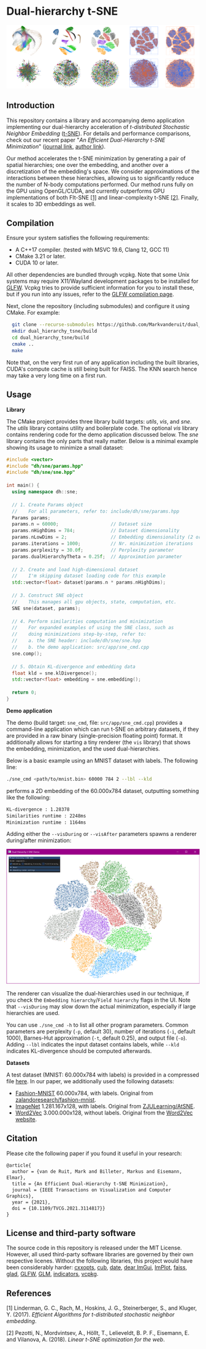 # Dual-hierarchy t-SNE

![minimization](resources/misc/readme_header.png)

## Introduction

This repository contains a library and accompanying demo application implementing our dual-hierarchy acceleration of *t-distributed Stochastic Neighbor Embedding* ([t-SNE](https://lvdmaaten.github.io/tsne/)). For details and performance comparisons, check out our recent paper "*An Efficient Dual-Hierarchy t-SNE Minimization*" ([journal link](https://ieeexplore.ieee.org/abstract/document/9552856), [author link](https://graphics.tudelft.nl/Publications-new/2021/VBE21/)).

Our method accelerates the t-SNE minimization by generating a pair of spatial hierarchies; one over the embedding, and another over a discretization of the embedding's space.
We consider approximations of the interactions between these hierarchies, allowing us to significantly reduce the number of N-body computations performed.
Our method runs fully on the GPU using OpenGL/CUDA, and currently outperforms GPU implementations of both FIt-SNE [[1]](#1) and linear-complexity t-SNE [[2]](#2). Finally, it scales to 3D embeddings as well.

## Compilation
Ensure your system satisfies the following requirements:
* A C++17 compiler. (tested with MSVC 19.6, Clang 12, GCC 11)
* CMake 3.21 or later.
* CUDA 10 or later.

All other dependencies are bundled through vcpkg. Note that some Unix systems may require X11/Wayland development packages to be installed for [GLFW](https://www.glfw.org). Vcpkg tries to provide sufficient information for you to install these, but if you run into any issues, refer to the [GLFW compilation page](https://www.glfw.org/docs/3.3/compile.html).

Next, clone the repository (including submodules) and configure it using CMake. For example:

```bash
  git clone --recurse-submodules https://github.com/Markvanderuit/dual_hierarchy_tsne
  mkdir dual_hierarchy_tsne/build
  cd dual_hierarchy_tsne/build
  cmake ..
  make
```
Note that, on the very first run of any application including the built libraries, CUDA's compute cache is still being built for FAISS. The KNN search hence may take a very long time on a first run.

## Usage

**Library**

The CMake project provides three library build targets: *utils*, *vis*, and *sne*.
The *utils* library contains utility and boilerplate code.
The optional *vis* library contains rendering code for the demo application discussed below.
The *sne* library contains the only parts that really matter.
Below is a minimal example showing its usage to minimize a small dataset:

```c++
#include <vector>
#include "dh/sne/params.hpp"
#include "dh/sne/sne.hpp"

int main() {
  using namespace dh::sne;

  // 1. Create Params object 
  //    For all parameters, refer to: include/dh/sne/params.hpp
  Params params;
  params.n = 60000;                   // Dataset size
  params.nHighDims = 784;             // Dataset dimensionality
  params.nLowDims = 2;                // Embedding dimensionality (2 or 3)
  params.iterations = 1000;           // Nr. minimization iterations
  params.perplexity = 30.0f;          // Perplexity parameter
  params.dualHierarchyTheta = 0.25f;  // Approximation parameter

  // 2. Create and load high-dimensional dataset
  //    I'm skipping dataset loading code for this example
  std::vector<float> dataset(params.n * params.nHighDims);

  // 3. Construct SNE object
  //    This manages all gpu objects, state, computation, etc.
  SNE sne(dataset, params);

  // 4. Perform similarities computation and minimization
  //    For expanded examples of using the SNE class, such as
  //    doing minimizations step-by-step, refer to:
  //    a. the SNE header: include/dh/sne/sne.hpp
  //    b. the demo application: src/app/sne_cmd.cpp
  sne.comp();

  // 5. Obtain KL-divergence and embedding data
  float kld = sne.klDivergence();
  std::vector<float> embedding = sne.embedding();

  return 0;
}
```

**Demo application**

The demo (build target: `sne_cmd`, file: `src/app/sne_cmd.cpp`) provides a command-line application which can run t-SNE on arbitrary datasets, if they are provided in a raw binary (single-precision floating point) format. It additionally allows for starting a tiny renderer (the `vis` library) that shows the embedding, minimization, and the used dual-hierarchies.

Below is a basic example using an MNIST dataset with labels. The following line:

```bash
./sne_cmd <path/to/mnist.bin> 60000 784 2 --lbl --kld
```
performs a 2D embedding of the 60.000x784 dataset, outputting something like the following:
```bash
KL-divergence : 1.28378
Similarities runtime : 2248ms
Minimization runtime : 1164ms
```
Adding either the `--visDuring` or `--visAfter` parameters spawns a renderer during/after minimization:
 
![minimization](resources/misc/readme_window.png)

The renderer can visualize the dual-hierarchies used in our technique, if you check the `Embedding hierarchy`/`Field hierarchy` flags in the UI. Note that `--visDuring` may slow down the actual minimization, especially if large hierarchies are used.

You can use `./sne_cmd -h` to list all other program parameters. Common parameters are perplexity (`-p`, default 30), number of iterations (`-i`, default 1000), Barnes-Hut approximation (`-t`, default 0.25), and output file (`-o`). Adding `--lbl` indicates the input dataset contains labels, while `--kld` indicates KL-divergence should be computed afterwards.

**Datasets**

A test dataset (MNIST: 60.000x784 with labels) is provided in a compressed file [here](resources/data). In our paper, we additionally used the following datasets:

* [Fashion-MNIST](https://surfdrive.surf.nl/files/index.php/s/ErqzvT1WdIk1tBp) 60.000x784, with labels. Original from [zalandoresearch/fashion-mnist](https://github.com/zalandoresearch/fashion-mnist).
* [ImageNet](https://surfdrive.surf.nl/files/index.php/s/EkjTCi2M6s4Gelo) 1.281.167x128, with labels. Original from [ZJULearning/AtSNE](https://github.com/ZJULearning/AtSNE).
* [Word2Vec](https://surfdrive.surf.nl/files/index.php/s/O1lrFqYq4e1Y80o) 3.000.000x128, without labels. Original from the [Word2Vec website](https://drive.google.com/file/d/0B7XkCwpI5KDYNlNUTTlSS21pQmM/edit?resourcekey=0-wjGZdNAUop6WykTtMip30g).

## Citation
Please cite the following paper if you found it useful in your research:

```
@article{
  author = {van de Ruit, Mark and Billeter, Markus and Eisemann, Elmar},
  title = {An Efficient Dual-Hierarchy t-SNE Minimization},
  journal = {IEEE Transactions on Visualization and Computer Graphics}, 
  year = {2021},
  doi = {10.1109/TVCG.2021.3114817}}
}
```

## License and third-party software
The source code in this repository is released under the MIT License. However, all used third-party software libraries are governed by their own respective licenes. Without the following libraries, this project would have been considerably harder: 
[cxxopts](https://github.com/jarro2783/cxxopts),
[cub](https://github.com/NVIDIA/cub),
[date](https://github.com/HowardHinnant/date),
[dear ImGui](https://github.com/ocornut/imgui),
[ImPlot](https://github.com/epezent/implot),
[faiss](https://github.com/facebookresearch/faiss),
[glad](https://glad.dav1d.de/),
[GLFW](https://www.glfw.org/),
[GLM](https://glm.g-truc.net/0.9.9/),
[indicators](https://github.com/p-ranav/indicators),
[vcpkg](https://github.com/microsoft/vcpkg).

## References

<a id="1">[1]</a> 
Linderman, G. C., Rach, M., Hoskins, J. G., Steinerberger, S., and Kluger, Y. (2017).
*Efficient Algorithms for t-distributed stochastic neighbor embedding*.


<a id="2">[2]</a> 
Pezotti, N., Mordvintsev, A., Höllt, T., Lelieveldt, B. P. F., Eisemann, E. and Vilanova, A. (2018).
*Linear t-SNE optimization for the web*.
